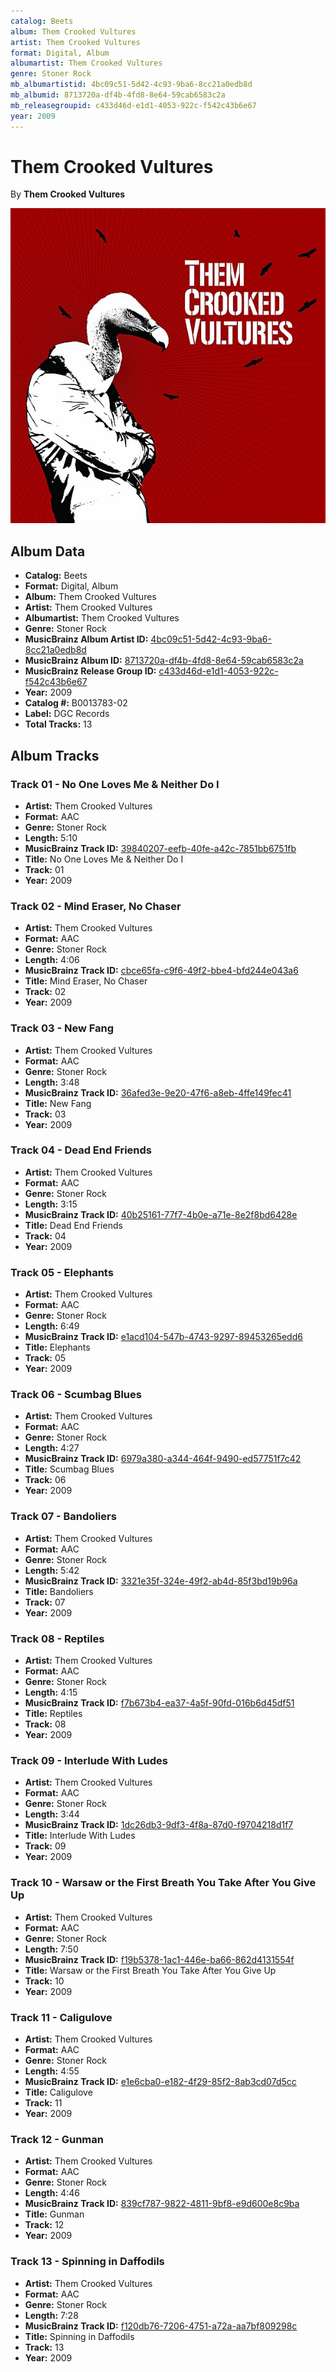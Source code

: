 ```yaml
---
catalog: Beets
album: Them Crooked Vultures
artist: Them Crooked Vultures
format: Digital, Album
albumartist: Them Crooked Vultures
genre: Stoner Rock
mb_albumartistid: 4bc09c51-5d42-4c93-9ba6-8cc21a0edb8d
mb_albumid: 8713720a-df4b-4fd8-8e64-59cab6583c2a
mb_releasegroupid: c433d46d-e1d1-4053-922c-f542c43b6e67
year: 2009
---
```


# Them Crooked Vultures

By **Them Crooked Vultures**

![](../../assets/beetscovers/Them_Crooked_Vultures-Them_Crooked_Vultures.jpg)

## Album Data

- **Catalog:** Beets
- **Format:** Digital, Album
- **Album:** Them Crooked Vultures
- **Artist:** Them Crooked Vultures
- **Albumartist:** Them Crooked Vultures
- **Genre:** Stoner Rock
- **MusicBrainz Album Artist ID:** [4bc09c51-5d42-4c93-9ba6-8cc21a0edb8d](https://musicbrainz.org/artist/4bc09c51-5d42-4c93-9ba6-8cc21a0edb8d)
- **MusicBrainz Album ID:** [8713720a-df4b-4fd8-8e64-59cab6583c2a](https://musicbrainz.org/release/8713720a-df4b-4fd8-8e64-59cab6583c2a)
- **MusicBrainz Release Group ID:** [c433d46d-e1d1-4053-922c-f542c43b6e67](https://musicbrainz.org/release-group/c433d46d-e1d1-4053-922c-f542c43b6e67)
- **Year:** 2009
- **Catalog #:** B0013783-02
- **Label:** DGC Records
- **Total Tracks:** 13

## Album Tracks

### Track 01 - No One Loves Me & Neither Do I

- **Artist:** Them Crooked Vultures
- **Format:** AAC
- **Genre:** Stoner Rock
- **Length:** 5:10
- **MusicBrainz Track ID:** [39840207-eefb-40fe-a42c-7851bb6751fb](https://musicbrainz.org/recording/39840207-eefb-40fe-a42c-7851bb6751fb)
- **Title:** No One Loves Me & Neither Do I
- **Track:** 01
- **Year:** 2009

### Track 02 - Mind Eraser, No Chaser

- **Artist:** Them Crooked Vultures
- **Format:** AAC
- **Genre:** Stoner Rock
- **Length:** 4:06
- **MusicBrainz Track ID:** [cbce65fa-c9f6-49f2-bbe4-bfd244e043a6](https://musicbrainz.org/recording/cbce65fa-c9f6-49f2-bbe4-bfd244e043a6)
- **Title:** Mind Eraser, No Chaser
- **Track:** 02
- **Year:** 2009

### Track 03 - New Fang

- **Artist:** Them Crooked Vultures
- **Format:** AAC
- **Genre:** Stoner Rock
- **Length:** 3:48
- **MusicBrainz Track ID:** [36afed3e-9e20-47f6-a8eb-4ffe149fec41](https://musicbrainz.org/recording/36afed3e-9e20-47f6-a8eb-4ffe149fec41)
- **Title:** New Fang
- **Track:** 03
- **Year:** 2009

### Track 04 - Dead End Friends

- **Artist:** Them Crooked Vultures
- **Format:** AAC
- **Genre:** Stoner Rock
- **Length:** 3:15
- **MusicBrainz Track ID:** [40b25161-77f7-4b0e-a71e-8e2f8bd6428e](https://musicbrainz.org/recording/40b25161-77f7-4b0e-a71e-8e2f8bd6428e)
- **Title:** Dead End Friends
- **Track:** 04
- **Year:** 2009

### Track 05 - Elephants

- **Artist:** Them Crooked Vultures
- **Format:** AAC
- **Genre:** Stoner Rock
- **Length:** 6:49
- **MusicBrainz Track ID:** [e1acd104-547b-4743-9297-89453265edd6](https://musicbrainz.org/recording/e1acd104-547b-4743-9297-89453265edd6)
- **Title:** Elephants
- **Track:** 05
- **Year:** 2009

### Track 06 - Scumbag Blues

- **Artist:** Them Crooked Vultures
- **Format:** AAC
- **Genre:** Stoner Rock
- **Length:** 4:27
- **MusicBrainz Track ID:** [6979a380-a344-464f-9490-ed57751f7c42](https://musicbrainz.org/recording/6979a380-a344-464f-9490-ed57751f7c42)
- **Title:** Scumbag Blues
- **Track:** 06
- **Year:** 2009

### Track 07 - Bandoliers

- **Artist:** Them Crooked Vultures
- **Format:** AAC
- **Genre:** Stoner Rock
- **Length:** 5:42
- **MusicBrainz Track ID:** [3321e35f-324e-49f2-ab4d-85f3bd19b96a](https://musicbrainz.org/recording/3321e35f-324e-49f2-ab4d-85f3bd19b96a)
- **Title:** Bandoliers
- **Track:** 07
- **Year:** 2009

### Track 08 - Reptiles

- **Artist:** Them Crooked Vultures
- **Format:** AAC
- **Genre:** Stoner Rock
- **Length:** 4:15
- **MusicBrainz Track ID:** [f7b673b4-ea37-4a5f-90fd-016b6d45df51](https://musicbrainz.org/recording/f7b673b4-ea37-4a5f-90fd-016b6d45df51)
- **Title:** Reptiles
- **Track:** 08
- **Year:** 2009

### Track 09 - Interlude With Ludes

- **Artist:** Them Crooked Vultures
- **Format:** AAC
- **Genre:** Stoner Rock
- **Length:** 3:44
- **MusicBrainz Track ID:** [1dc26db3-9df3-4f8a-87d0-f9704218d1f7](https://musicbrainz.org/recording/1dc26db3-9df3-4f8a-87d0-f9704218d1f7)
- **Title:** Interlude With Ludes
- **Track:** 09
- **Year:** 2009

### Track 10 - Warsaw or the First Breath You Take After You Give Up

- **Artist:** Them Crooked Vultures
- **Format:** AAC
- **Genre:** Stoner Rock
- **Length:** 7:50
- **MusicBrainz Track ID:** [f19b5378-1ac1-446e-ba66-862d4131554f](https://musicbrainz.org/recording/f19b5378-1ac1-446e-ba66-862d4131554f)
- **Title:** Warsaw or the First Breath You Take After You Give Up
- **Track:** 10
- **Year:** 2009

### Track 11 - Caligulove

- **Artist:** Them Crooked Vultures
- **Format:** AAC
- **Genre:** Stoner Rock
- **Length:** 4:55
- **MusicBrainz Track ID:** [e1e6cba0-e182-4f29-85f2-8ab3cd07d5cc](https://musicbrainz.org/recording/e1e6cba0-e182-4f29-85f2-8ab3cd07d5cc)
- **Title:** Caligulove
- **Track:** 11
- **Year:** 2009

### Track 12 - Gunman

- **Artist:** Them Crooked Vultures
- **Format:** AAC
- **Genre:** Stoner Rock
- **Length:** 4:46
- **MusicBrainz Track ID:** [839cf787-9822-4811-9bf8-e9d600e8c9ba](https://musicbrainz.org/recording/839cf787-9822-4811-9bf8-e9d600e8c9ba)
- **Title:** Gunman
- **Track:** 12
- **Year:** 2009

### Track 13 - Spinning in Daffodils

- **Artist:** Them Crooked Vultures
- **Format:** AAC
- **Genre:** Stoner Rock
- **Length:** 7:28
- **MusicBrainz Track ID:** [f120db76-7206-4751-a72a-aa7bf809298c](https://musicbrainz.org/recording/f120db76-7206-4751-a72a-aa7bf809298c)
- **Title:** Spinning in Daffodils
- **Track:** 13
- **Year:** 2009

